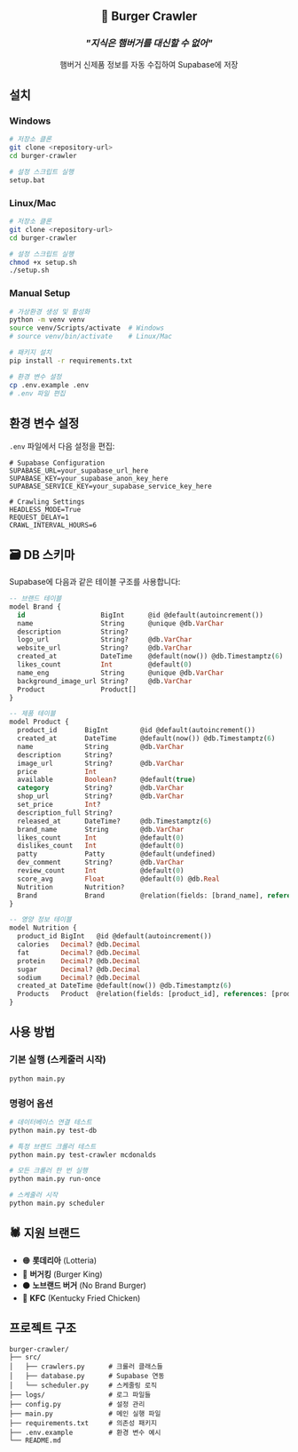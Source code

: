<div align="center">
  <h2>🍔 Burger Crawler</h2>
  <h3><b><i>"지식은 햄버거를 대신할 수 없어"</i></b></h3>
  <p>햄버거 신제품 정보를 자동 수집하여 Supabase에 저장</p>
</div>

## 설치

### Windows

```bash
# 저장소 클론
git clone <repository-url>
cd burger-crawler

# 설정 스크립트 실행
setup.bat
```

### Linux/Mac

```bash
# 저장소 클론
git clone <repository-url>
cd burger-crawler

# 설정 스크립트 실행
chmod +x setup.sh
./setup.sh
```

### Manual Setup

```bash
# 가상환경 생성 및 활성화
python -m venv venv
source venv/Scripts/activate  # Windows
# source venv/bin/activate    # Linux/Mac

# 패키지 설치
pip install -r requirements.txt

# 환경 변수 설정
cp .env.example .env
# .env 파일 편집
```

## 환경 변수 설정

`.env` 파일에서 다음 설정을 편집:

```env
# Supabase Configuration
SUPABASE_URL=your_supabase_url_here
SUPABASE_KEY=your_supabase_anon_key_here
SUPABASE_SERVICE_KEY=your_supabase_service_key_here

# Crawling Settings
HEADLESS_MODE=True
REQUEST_DELAY=1
CRAWL_INTERVAL_HOURS=6
```

## 🗃️ DB 스키마

Supabase에 다음과 같은 테이블 구조를 사용합니다:

```sql
-- 브랜드 테이블
model Brand {
  id                   BigInt      @id @default(autoincrement())
  name                 String      @unique @db.VarChar
  description          String?
  logo_url             String?     @db.VarChar
  website_url          String?     @db.VarChar
  created_at           DateTime    @default(now()) @db.Timestamptz(6)
  likes_count          Int         @default(0)
  name_eng             String      @unique @db.VarChar
  background_image_url String?     @db.VarChar
  Product              Product[]
}

-- 제품 테이블
model Product {
  product_id       BigInt        @id @default(autoincrement())
  created_at       DateTime      @default(now()) @db.Timestamptz(6)
  name             String        @db.VarChar
  description      String?
  image_url        String?       @db.VarChar
  price            Int
  available        Boolean?      @default(true)
  category         String?       @db.VarChar
  shop_url         String?       @db.VarChar
  set_price        Int?
  description_full String?
  released_at      DateTime?     @db.Timestamptz(6)
  brand_name       String        @db.VarChar
  likes_count      Int           @default(0)
  dislikes_count   Int           @default(0)
  patty            Patty         @default(undefined)
  dev_comment      String?       @db.VarChar
  review_count     Int           @default(0)
  score_avg        Float         @default(0) @db.Real
  Nutrition        Nutrition?
  Brand            Brand         @relation(fields: [brand_name], references: [name])
}

-- 영양 정보 테이블
model Nutrition {
  product_id BigInt   @id @default(autoincrement())
  calories   Decimal? @db.Decimal
  fat        Decimal? @db.Decimal
  protein    Decimal? @db.Decimal
  sugar      Decimal? @db.Decimal
  sodium     Decimal? @db.Decimal
  created_at DateTime @default(now()) @db.Timestamptz(6)
  Products   Product  @relation(fields: [product_id], references: [product_id])
}
```

## 사용 방법

### 기본 실행 (스케줄러 시작)

```bash
python main.py
```

### 명령어 옵션

```bash
# 데이터베이스 연결 테스트
python main.py test-db

# 특정 브랜드 크롤러 테스트
python main.py test-crawler mcdonalds

# 모든 크롤러 한 번 실행
python main.py run-once

# 스케줄러 시작
python main.py scheduler
```

## 🕷️ 지원 브랜드

- 🟠 **롯데리아** (Lotteria)
- 🔴 **버거킹** (Burger King)
- ⚫ **노브랜드 버거** (No Brand Burger)
- 🔵 **KFC** (Kentucky Fried Chicken)

## 프로젝트 구조

```
burger-crawler/
├── src/
│   ├── crawlers.py      # 크롤러 클래스들
│   ├── database.py      # Supabase 연동
│   └── scheduler.py     # 스케줄링 로직
├── logs/                # 로그 파일들
├── config.py            # 설정 관리
├── main.py              # 메인 실행 파일
├── requirements.txt     # 의존성 패키지
├── .env.example         # 환경 변수 예시
└── README.md
```
